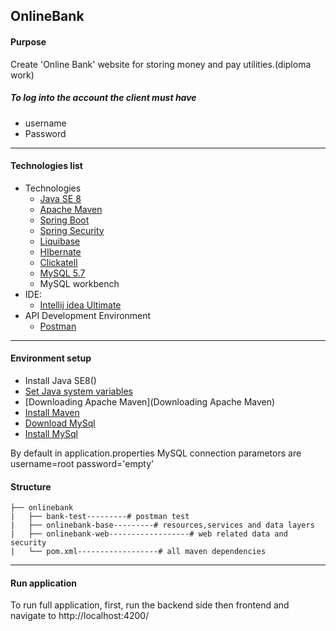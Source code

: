   ## OnlineBank
  
#### Purpose 
  Create 'Online Bank' website for storing money and pay utilities.(diploma work)


##### To log into the account the client must have
   - username
   - Password 
   -------
#### Technologies list
 - Technologies
     * [Java SE 8](http://www.oracle.com/technetwork/java/javase/overview/index.html)
     * [Apache Maven](https://maven.apache.org/)
     * [Spring Boot](http://projects.spring.io/spring-boot/)
     * [Spring Security](http://projects.spring.io/spring-security/)
     * [Liquibase](http://www.liquibase.org/index.html)
     * [HIbernate](http://hibernate.org/orm/)
     * [Clickatell](https://www.clickatell.com/)
     * [MySQL 5.7](https://www.mysql.com/downloads/) 
     * MySQL workbench
  - IDE:
     - [Intellij idea Ultimate](https://www.jetbrains.com/idea/download/#section=linux)
  - API Development Environment
    -  [Postman](https://www.getpostman.com/)
-------

#### Environment setup

 * Install Java SE8()
 * [Set Java system variables](http://www.oracle.com/technetwork/java/javase/overview/index.html)
 * [Downloading Apache Maven](Downloading Apache Maven)
 * [Install Maven](https://maven.apache.org/install.html)
 * [Download MySql](https://dev.mysql.com/downloads/mysql/)
 * [Install MySql](https://dev.mysql.com/doc/mysql-installer/en/)

By default in application.properties MySQL connection parametors are username=root  password='empty'
                                                      

#### Structure

```
├── onlinebank
|   ├── bank-test---------# postman test
|   ├── onlinebank-base---------# resources,services and data layers
|   ├── onlinebank-web------------------# web related data and security
|   └── pom.xml------------------# all maven dependencies
```
-------

#### Run application

To run full application, first, run the backend side then frontend and navigate to http://localhost:4200/ 
